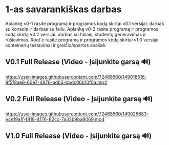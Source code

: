 # 1-as savarankiškas darbas

Aplankę v0-1 rasite programą ir programos kodą skirtai v0.1 versijai: darbas su konsole ir darbas su failu. Aplankę v0-2 rasite programą ir programos kodą skirtą v0.2 versijai: darbas su failais, studentų generavimas ir rūšiavimas. Root'e rasite programą ir programos kodą skirtai v1.0 versijai: konteinerių testavimai ir greičio/spartos analizė.

## V0.1 Full Release (Video - Įsijunkite garsą 🔊)

https://user-images.githubusercontent.com/72468560/149018516-9f5f8ae8-60e7-4876-adb3-bbdc06b10f0a.mp4

## V0.2 Full Release (Video - Įsijunkite garsą 🔊)

https://user-images.githubusercontent.com/72468560/149025683-e4e19a1f-f818-4176-82cc-7a33b9ba9069.mp4

## V1.0 Full Release (Video - Įsijunkite garsą 🔊)
